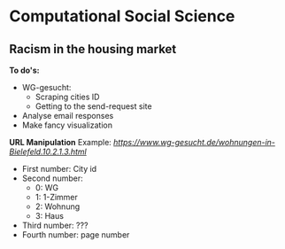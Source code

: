 # Computational Social Science
## Racism in the housing market

**To do's:**
- WG-gesucht:
  - Scraping cities ID
  - Getting to the send-request site
- Analyse email responses
- Make fancy visualization


**URL Manipulation**
Example: *https://www.wg-gesucht.de/wohnungen-in-Bielefeld.10.2.1.3.html*
- First number: City id
- Second number:
  - 0: WG
  - 1: 1-Zimmer
  - 2: Wohnung
  - 3: Haus
- Third number: ???
- Fourth number: page number
